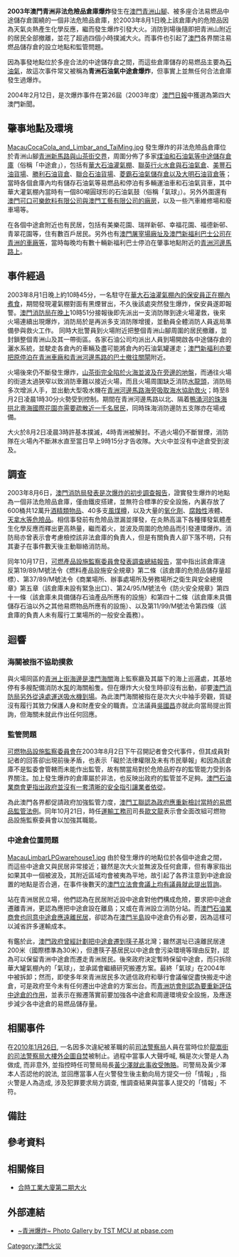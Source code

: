 **2003年澳門青洲非法危險品倉庫爆炸**發生在[澳門](../Page/澳門.md "wikilink")[青洲山腳](https://zh.wikipedia.org/wiki/青洲山 "wikilink")、被多座合法易燃品中途儲存倉圍繞的一個非法危險品倉庫，於2003年8月1日晚上該倉庫內的危險品因為天氣炎熱產生化學反應，繼而發生爆炸引發大火。消防到場後隨即把青洲山附近的居民全部撤離，並花了超過四個小時撲滅大火。而事件也引起了[澳門](../Page/澳門.md "wikilink")各界關注易燃品儲存倉的設立地點和監管問題。

因為事發地點位於多座合法的中途儲存倉之間，而這些倉庫儲存的易燃品主要為[石油氣](https://zh.wikipedia.org/wiki/石油氣 "wikilink")，故這次事件常又被稱為**青洲石油氣中途倉爆炸**，但事實上並無任何合法倉庫發生過爆炸。

2004年2月12日，是次爆炸事件在第26屆（2003年度）[澳門日報](../Page/澳門日報.md "wikilink")中獲選為第四大澳門新聞。

## 肇事地點及環境

[MacauCocaCola_and_Limbar_and_TaiMing.jpg](https://zh.wikipedia.org/wiki/File:MacauCocaCola_and_Limbar_and_TaiMing.jpg "fig:MacauCocaCola_and_Limbar_and_TaiMing.jpg")
發生爆炸的非法危險品倉庫位於青洲山腳[青洲新馬路與](https://zh.wikipedia.org/wiki/青洲新馬路 "wikilink")[山茶街交界](https://zh.wikipedia.org/wiki/山茶街 "wikilink")，周圍分佈了多家[煤油和](https://zh.wikipedia.org/wiki/煤油 "wikilink")[石油氣等中途儲存倉庫](https://zh.wikipedia.org/wiki/石油氣 "wikilink")（俗稱「中途倉」），包括有[華大石油灌氣棚](https://zh.wikipedia.org/wiki/華大石油 "wikilink")、[聯英行火水倉與石油氣倉](https://zh.wikipedia.org/wiki/聯英行 "wikilink")、[美豐石油貨場](https://zh.wikipedia.org/wiki/美豐石油 "wikilink")、[勝利石油貨倉](https://zh.wikipedia.org/wiki/勝利石油 "wikilink")、[聯合石油貨場](https://zh.wikipedia.org/wiki/聯合石油 "wikilink")、[菱霸石油氣儲存倉以及](https://zh.wikipedia.org/wiki/菱霸石油氣 "wikilink")[大明石油貨倉等](https://zh.wikipedia.org/wiki/大明石油 "wikilink")；當時各個倉庫內均有儲存石油氣等易燃品和停泊有多輛運油車和石油氣貨車，其中華大灌氣棚內當時有一個80噸圓球形的石油氣鼓（俗稱「氣球」）。另外外圍還有[澳門可口可樂飲料有限公司與](https://zh.wikipedia.org/wiki/澳門可口可樂飲料有限公司 "wikilink")[澳門工藝有限公司的廠房](https://zh.wikipedia.org/wiki/澳門工藝有限公司 "wikilink")，以及一些汽車維修場和廢車場等。

在各個中途倉附近也有民居，包括有美樂花園、瑞祥新邨、幸福花園、福德新邨、青翠花園等，住有數百戶居民。另外也有[澳門屠宰場廠址及](https://zh.wikipedia.org/wiki/澳門屠宰場 "wikilink")[澳門新福利巴士公司在青洲的車廠等](https://zh.wikipedia.org/wiki/澳門新福利 "wikilink")，當時每晚均有數十輛新福利巴士停泊在肇事地點附近的[青洲河邊馬路上](https://zh.wikipedia.org/wiki/青洲河邊馬路 "wikilink")。

## 事件經過

2003年8月1日晚上約10時45分，一名駐守在[華大石油灌氣棚內的保安員正在棚內煮食](https://zh.wikipedia.org/wiki/華大石油 "wikilink")，期間發現灌氣棚對面有黑煙冒出，不久後該處突然發生爆炸，保安員遂即報警。[澳門消防局在晚上](https://zh.wikipedia.org/wiki/澳門消防局 "wikilink")10時51分接報後即先派出一支消防隊到達火場灌救，後來火場連續出現爆炸，消防局於是再派多支消防隊增援，並動員全體消防人員返局準備參與救火工作。
同時大批警員到火場附近把整個青洲山腳周圍的居民撤離，並封鎖整個青洲山及其一帶街區。各家石油公司均派出人員到場開啟各中途儲存倉的灑水系統，並駛走各倉內的車輛及盡可能將倉內的石油氣罐運走；[澳門新福利亦要把原停泊在青洲車廠和](https://zh.wikipedia.org/wiki/澳門新福利 "wikilink")[青洲河邊馬路的巴士撤往](https://zh.wikipedia.org/wiki/青洲河邊馬路 "wikilink")[關閘](../Page/關閘.md "wikilink")附近。

火場後來仍不斷發生爆炸，[山茶街完全陷於火海並波及在旁邊的地盤](https://zh.wikipedia.org/wiki/山茶街 "wikilink")，而通往火場的街道太過狹窄以致消防車難以接近火場，而且火場周圍缺乏消防[水龍頭](https://zh.wikipedia.org/wiki/水龍頭 "wikilink")，消防局多次增派人手，並出動大型吸水機在[青洲河邊馬路海旁吸取海水協助救火](https://zh.wikipedia.org/wiki/青洲河邊馬路 "wikilink")；時至8月2日凌晨1時30分火勢受到控制。期間在青洲河邊馬路以北、隔着[鴨涌河的](https://zh.wikipedia.org/wiki/鴨涌河 "wikilink")[珠海](https://zh.wikipedia.org/wiki/珠海 "wikilink")[拱北](https://zh.wikipedia.org/wiki/拱北 "wikilink")[粵海國際花園亦需要疏散近一千名居民](https://zh.wikipedia.org/wiki/粵海國際花園 "wikilink")，同時珠海消防邊防五支隊亦在場戒備。

大火於8月2日凌晨3時許基本撲滅，4時青洲被解封。不過火場仍不斷冒煙，消防隊在火場內不斷淋水直至當日早上9時15分才告收隊。大火中並沒有中途倉受到波及。

## 調查

2003年8月6日，[澳門消防局發表是次爆炸的初步調查報告](https://zh.wikipedia.org/wiki/澳門消防局 "wikilink")，證實發生爆炸的地點為一個非法危險品倉庫，僅由鐵皮搭建，並無符合標準的安全設施，內裏存放了600桶共12萬升[酒精類物品](https://zh.wikipedia.org/wiki/酒精 "wikilink")、40多支[風煤樽](https://zh.wikipedia.org/wiki/風煤樽 "wikilink")，以及大量的[氧化劑](https://zh.wikipedia.org/wiki/氧化劑 "wikilink")、[腐蝕性](../Page/腐蝕性.md "wikilink")液體、[天拿水等危險品](https://zh.wikipedia.org/wiki/天拿水 "wikilink")。相信事發前有危險品泄漏並揮發，在炎熱高溫下各種揮發氣體產生化學反應而釋出更高熱量，繼而着火，並波及周圍的危險品而引發連環爆炸。消防局亦曾表示會考慮檢控該非法倉庫的負責人，但是有關負責人卻下落不明，只有其妻子在事件數天後主動聯絡消防局。

同年10月17日，[可燃產品設施監察委員會發表調查總結報告](https://zh.wikipedia.org/wiki/可燃產品設施監察委員會 "wikilink")，當中指出該倉庫違反第19/89/M號法令《燃料產品設施安全規章》第二條（該倉庫的危險品儲存量超標）、第37/89/M號法令《商業場所、辦事處場所及勞務場所之衛生與安全總規章》第五章（該倉庫未設有緊急出口）、第24/95/M號法令《防火安全規章》第四十一條（該倉庫未具備儲存石油產品所應有的設施）和第四十二條（該倉庫未具備儲存石油以外之其他易燃物品所應有的設施）、以及第11/99/M號法令第四條（該倉庫的負責人未有履行工業場所的一般安全義務）。

## 迴響

### 海關被指不協助撲救

與火場同區的[青洲上街海邊是](https://zh.wikipedia.org/wiki/青洲上街 "wikilink")[澳門海關](../Page/澳門海關.md "wikilink")海上監察廳及其屬下的海上巡邏處，其基地停有多艘配備消防水[泵](../Page/泵.md "wikilink")的海關船隻。但在爆炸大火發生時卻沒有出動，卻要[澳門消防局另外從遠處運送吸水機到場](https://zh.wikipedia.org/wiki/澳門消防局 "wikilink")。為此澳門海關被指在是次大火中袖手旁觀，質疑沒有履行其致力保護人身和財產安全的職責。立法議員[吳國昌](../Page/吳國昌.md "wikilink")亦就此向當局提出質詢，但海關未就此作出任何回應。

### 監管問題

[可燃物品設施監察委員會在](https://zh.wikipedia.org/wiki/可燃物品設施監察委員會 "wikilink")2003年8月2日下午召開記者會交代事件，但其成員對記者的回答卻出現前後矛盾，也表示「礙於法律權限及未有市民舉報」和因為該倉庫不是監委會管轄而未能作出監管，故有關當局對於危險品貯存的監管能力受到各界關注。加上發生爆炸的倉庫屬於非法，也反映出政府的監管並不足夠。[澳門石油業商會更指出政府並沒有一套清晰的安全指引讓業者依從](https://zh.wikipedia.org/wiki/澳門石油業商會 "wikilink")。

為此澳門各界都促請政府加強監管力度，[澳門工聯認為政府應重新檢討當時的易燃品監管法例](https://zh.wikipedia.org/wiki/澳門工聯 "wikilink")。同年10月21日，時任[運輸工務司](../Page/運輸工務司.md "wikilink")司長[歐文龍](../Page/歐文龍.md "wikilink")表示會全面改組可燃物品設施監察委員會以加強其職能。

### 中途倉位置問題

[MacauLimbarLPGwarehouse1.jpg](https://zh.wikipedia.org/wiki/File:MacauLimbarLPGwarehouse1.jpg "fig:MacauLimbarLPGwarehouse1.jpg")
由於發生爆炸的地點位於各個中途倉之間，而這些中途倉又與民居非常接近；雖然是次大火並無波及任何倉庫，但有專家指出如果其中一個被波及，其附近區域均會被夷為平地，故引起了各界注意到中途倉設置的地點是否合適，在事件後數天的[澳門立法會會議上均有議員就此提出質詢](https://zh.wikipedia.org/wiki/澳門立法會 "wikilink")。

站在青洲居民立場，他們認為在民居附近設中途倉對他們構成危險，要求把中途倉遷離青洲，更認為應把中途倉設在離島；又或在青洲設立消防分站。而[澳門石油業商會也同意中途倉應遠離民居](https://zh.wikipedia.org/wiki/澳門石油業商會 "wikilink")，卻認為在[澳門半島](../Page/澳門半島.md "wikilink")設中途倉仍有必要，因為這樣可以減省許多運輸成本。

有鑑於此，[澳門政府曾經計劃把中途倉遷到](https://zh.wikipedia.org/wiki/澳門政府 "wikilink")[筷子基](../Page/筷子基.md "wikilink")北灣；雖然選址已遠離民居達200米（國際標準為30米），但遭筷子基居民以中途倉會污染環境等理由反對，認為可以保留青洲中途倉而遷走青洲居民。後來政府決定暫時保留中途倉，而只拆除華大罐氣棚內的「氣球」，並承諾會繼續研究搬遷方案。最終「氣球」在2004年中被拆卸；然而，即使多年來青洲居民多次遞信政府和舉行會議催促盡快搬走中途倉，可是政府至今未有任何遷出中途倉的方案出台。而[青洲坊會則認為要重新評估中途倉的作用](https://zh.wikipedia.org/wiki/青洲坊會 "wikilink")，並表示在搬遷落實前要加強各中途倉和周邊環境安全設施，及應逐步減少各中途倉的易燃品儲存量。

## 相關事件

在[2010年](https://zh.wikipedia.org/wiki/2010年 "wikilink")[1月26日](../Page/1月26日.md "wikilink"),
一名因多次違紀被革職的前[司法警察局](../Page/司法警察局.md "wikilink")人員在當時位於[龍嵩街的司法警察局大樓外企圖](https://zh.wikipedia.org/wiki/龍嵩街 "wikilink")[自焚](../Page/自焚.md "wikilink")被制止。過程中當事人大聲呼喊,
稱是次火警是人為做成, 而非意外,
並指控時任司警局局長[黃少澤就此事收受賄賂](https://zh.wikipedia.org/wiki/黃少澤 "wikilink")。司警局及黃少澤本人否認他的說法,
並回應當事人在火警發生後主動向局方提交一份「情報」, 指火警是人為造成, 涉及犯罪要求局方調查, 惟調查結果與當事人提交的「情報」不符。

## 備註

<div class="references-small">

</div>

## 參考資料

<div class="references-small">

</div>

## 相關條目

  - [合時工業大廈第二期大火](https://zh.wikipedia.org/wiki/合時工業大廈二期大火 "wikilink")

## 外部連結

<div class="references-small">

  - [\~青洲爆炸\~ Photo Gallery by TST MCU at
    pbase.com](http://www.pbase.com/tstmcu/mcfire)

</div>

[Category:澳門火災](https://zh.wikipedia.org/wiki/Category:澳門火災 "wikilink")
